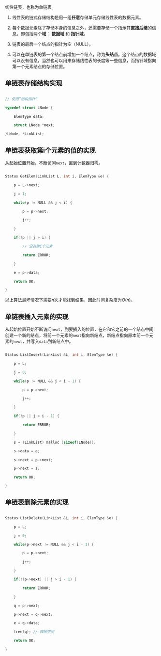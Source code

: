 线性链表，也称为单链表。

1. 线性表的链式存储结构是用一组**任意**存储单元存储线性表的数据元素。

2. 每个数据元素除了存储本身的信息之外，还需要存储一个指示其**直接后继**的信息。即包括两个**域**： **数据域** 和 **指针域**。

3. 链表的最后一个结点的指针为空（NULL）。

4. 可以在单链表的第一个结点前增加一个结点，称为**头结点**。这个结点的数据域可以没有信息，当然也可以用来存储线性表的长度等一些信息，而指针域指向第一个元素结点的存储位置。



## 单链表存储结构实现

```c

// 使用“结构指针”

typedef struct LNode {

    ElemType data;

    struct LNode *next;

}LNode, *LinkList;

```

## 单链表获取第i个元素的值的实现

从起始位置开始，不断访问`next`，直到计数器归零。

```c

Status GetElem(LinkList L, int i, ElemType &e) {

    p = L->next;

    j = 1;

    while(p != NULL && j < i) {

        p = p->next;

        j++;

    }

    if(!p || j > i) {

        // 没有第i个元素

        return ERROR;

    }

    e = p->data;

    return OK;

}

```


以上算法最坏情况下需要$n$次才能找到结果，因此时间复杂度为$O(n)$。

  
  

## 单链表插入元素的实现

从起始位置开始不断访问`next`，到要插入的位置，在它和它之前的一个结点中间创建一个新的结点，将前一个元素的`next`指向新结点，新结点指向原本前一个元素的`next`，并写入`data`到新结点中。

```c

Status ListInsert(LinkList &L, int i, ElemType &e) {

    p = L;

    j = 0;

    while(p != NULL && j < i - 1) {

        p = p->next;

        j++;

    }

    if(!p || j > i - 1) {

        return ERROR;

    }

    s = (LinkList) malloc (sizeof(LNode));

    s->data = e;

    s->next = p->next;

    p->next = s;

    return OK;

}

```


  
  

## 单链表删除元素的实现

```c

Status ListDelete(LinkList &L, int i, ElemType &e) {

    p = L;

    j = 0;

    while(p->next != NULL && j < i - 1) {

        p = p->next;

        j++;

    }

    if(!(p->next) || j > i - 1) {

        return ERROR;

    }

    q = p->next;

    p->next = q->next;

    e = q->data;

    free(q); // 释放空间

    return OK;

}

```

  